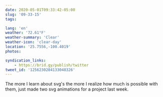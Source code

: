 ```yaml
---
date: 2020-05-01T09:33:42-05:00
slug: '09-33-15'
tags:

lang: 'en'
weather: '72.61°F'
weather-summary: 'Clear'
weather-icon: 'clear-day'
location: '25.7556,-100.4019'
photos:

syndication_links:
    - https://brid.gy/publish/twitter
tweet_id: '1256230284133048326'
---
```

The more I learn about svg's the more I realize how much is possible with them, just made two svg animations for a project last week. 